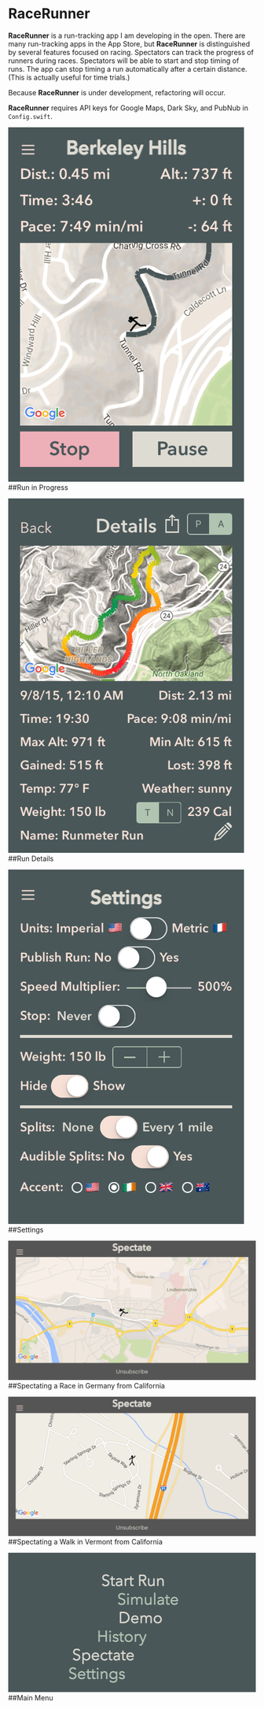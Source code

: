 RaceRunner
===================

**RaceRunner** is a run-tracking app I am developing in the open. There are many run-tracking apps in the App Store, but **RaceRunner** is distinguished by several features focused on racing. Spectators can track the progress of runners during races. Spectators will be able to start and stop timing of runs. The app can stop timing a run automatically after a certain distance. (This is actually useful for time trials.)

Because **RaceRunner** is under development, refactoring will occur.

**RaceRunner** requires API keys for Google Maps, Dark Sky, and PubNub in `Config.swift`.


![RaceRunner](RaceRunner2.png "Run in Progress")
##Run in Progress






![RaceRunner](RaceRunner.png "Run Details")
##Run Details






![RaceRunner](RaceRunner3.png "Settings")
##Settings






![RaceRunner](RaceRunner4.png "Spectating a Race in Germany from California")
##Spectating a Race in Germany from California






![RaceRunner](RaceRunner5.png "Spectating a Walk in Vermont from California")
##Spectating a Walk in Vermont from California






![RaceRunner](RaceRunner6.png "Main Menu")
##Main Menu

